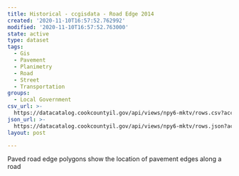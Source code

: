```yaml
---
title: Historical - ccgisdata - Road Edge 2014
created: '2020-11-10T16:57:52.762992'
modified: '2020-11-10T16:57:52.763000'
state: active
type: dataset
tags:
  - Gis
  - Pavement
  - Planimetry
  - Road
  - Street
  - Transportation
groups:
  - Local Government
csv_url: >-
  https://datacatalog.cookcountyil.gov/api/views/npy6-mktv/rows.csv?accessType=DOWNLOAD
json_url: >-
  https://datacatalog.cookcountyil.gov/api/views/npy6-mktv/rows.json?accessType=DOWNLOAD
layout: post

---
```

Paved road edge polygons show the location of pavement edges along a road
